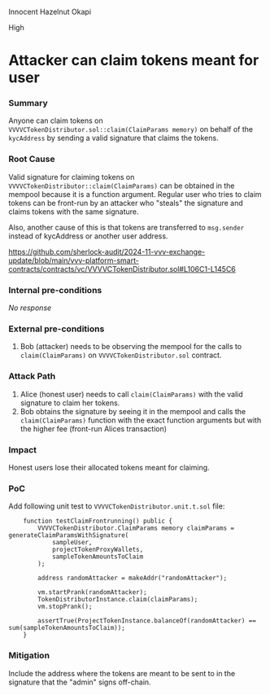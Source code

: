Innocent Hazelnut Okapi

High

# Attacker can claim tokens meant for user

### Summary

Anyone can claim tokens on `VVVVCTokenDistributor.sol::claim(ClaimParams memory)` on behalf of the `kycAddress` by sending a valid signature that claims the tokens.

### Root Cause

Valid signature for claiming tokens on `VVVVCTokenDistributor::claim(ClaimParams)` can be obtained in the mempool because it is a function argument. Regular user who tries to claim tokens can be front-run by an attacker who "steals" the signature and claims tokens with the same signature.

Also, another cause of this is that tokens are transferred to `msg.sender` instead of kycAddress or another user address.

https://github.com/sherlock-audit/2024-11-vvv-exchange-update/blob/main/vvv-platform-smart-contracts/contracts/vc/VVVVCTokenDistributor.sol#L106C1-L145C6

### Internal pre-conditions

_No response_

### External pre-conditions

1. Bob (attacker) needs to be observing the mempool for the calls to `claim(ClaimParams)` on `VVVVCTokenDistributor.sol` contract.

### Attack Path

1. Alice (honest user) needs to call `claim(ClaimParams)` with the valid signature to claim her tokens.
2. Bob obtains the signature by seeing it in the mempool and calls the `claim(ClaimParams)` function with the exact function arguments but with the higher fee (front-run Alices transaction)

### Impact

Honest users lose their allocated tokens meant for claiming.

### PoC

Add following unit test to `VVVVCTokenDistributor.unit.t.sol` file:

```solidity
    function testClaimFrontrunning() public {
        VVVVCTokenDistributor.ClaimParams memory claimParams = generateClaimParamsWithSignature(
            sampleUser,
            projectTokenProxyWallets,
            sampleTokenAmountsToClaim
        );

        address randomAttacker = makeAddr("randomAttacker");

        vm.startPrank(randomAttacker);
        TokenDistributorInstance.claim(claimParams);
        vm.stopPrank();

        assertTrue(ProjectTokenInstance.balanceOf(randomAttacker) == sum(sampleTokenAmountsToClaim));
    }
```

### Mitigation

Include the address where the tokens are meant to be sent to in the signature that the "admin" signs off-chain.